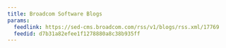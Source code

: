 ```yaml
---
title: Broadcom Software Blogs
params:
  feedlink: https://sed-cms.broadcom.com/rss/v1/blogs/rss.xml/17769
  feedid: d7b31a82efee1f1278880a8c38b935ff
---
```

